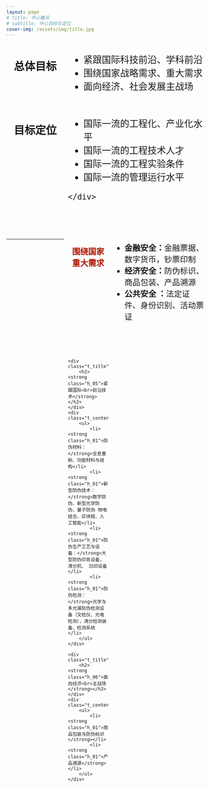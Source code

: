 ```yaml
---
layout: page
# title: 中心概况
# subtitle: 中心目标与定位
cover-img: /assets/img/title.jpg
---
```

<!--
 * @Author: Conghao Wong
 * @Date: 2023-03-08 19:13:03
 * @LastEditors: shuoye
 * @LastEditTime: 2023-03-27 16:04:54
 * @Description: file content
 * @Github: https://cocoon2wong.github.io
 * Copyright 2023 Conghao Wong, All Rights Reserved.
-->

<style>
    .t_grid {
        display: grid;
        grid-template-columns: 30% 70%;
        grid-gap: 60px 2%;
    }

    .t_grid_1 {
        display: grid;
        grid-template-columns: 30% 70%;
        grid-gap: 60px 2%;
    }

    .t_title {
        text-align: center;
        vertical-align: middle;
    }

    .t_content {
        font-size: 1.5rem;
        vertical-align: middle;
    }

    .t_content_1 {
        font-size: 1.3rem;
        vertical-align: middle;
    }

    .h_04 {
        font-weight: bold;
        color: rgb(174, 23, 0);
    }

    .h_05 {
        font-weight: bold;
        color: rgb(174, 23, 0);
    }

    .h_06 {
        font-weight: bold;
        color: rgb(174, 23, 0);
    }
</style>

<link rel="stylesheet" type="text/css" href="/assets/css/user.css">


<!-- ppt118-119 -->
<!-- ## 中心目标与定位
--- -->

<div class="t_grid">
    <div class="t_title">
        <h1><strong class="hf_01">总体目标</strong></h1>
    </div>
    <div class="t_content">
        <ul>
            <li>紧跟国际科技前沿、学科前沿</li>
            <li>围绕国家战略需求、重大需求</li>
            <li>面向经济、社会发展主战场</li>
        </ul>
    </div>
</div>

<p></p>

<div class="t_grid">
    <div class="t_title">
        <h1><strong class="hf_01">目标定位</strong></h1>
    </div>
    <div class="t_content">
        <ul>
            <li>国际一流的工程化、产业化水平</li>
            <li>国际一流的工程技术人才</li>
            <li>国际一流的工程实验条件</li>
            <li>国际一流的管理运行水平</li>
        </ul>

    </div>
</div>

---

<div class="t_grid_1">
    <div class="t_title">
        <h2><strong class="h_04">围绕国家<br>重大需求</strong></h2>
    </div>
    <div class="t_content_1">
        <ul>
            <li><strong class="h_01">金融安全：</strong>金融票据、数字货币，钞票印制</li>
            <li><strong class="h_01">经济安全：</strong>防伪标识、商品包装、产品溯源</li>
            <li><strong class="h_01">公共安全 ：</strong>法定证件、身份识别、活动票证</li>
        </ul>
    </div>

    <div class="t_title">
        <h2><strong class="h_05">紧跟国际<br>前沿技术</strong></h2>
    </div>
    <div class="t_content_1">
        <ul>
            <li><strong class="h_01">防伪材料：</strong>全息墨粉、功能材料与结构</li>
            <li><strong class="h_01">新型防伪技术：</strong>数字防伪、新型光学防伪、量子防伪 物电结合、区块链、人工智能</li>
            <li><strong class="h_01">防伪生产工艺与设备：</strong>大型防伪印务设备，清分机、 凹印设备</li>
            <li><strong class="h_01">防伪检测：</strong>光学与多光谱防伪检测设备（文检仪、光电检测），清分检测装备、检测系统</li>
        </ul>
    </div>

    <div class="t_title">
        <h2><strong class="h_06">面向经济<br>主战场</strong></h2>
    </div>
    <div class="t_content_1">
        <ul>
            <li><strong class="h_01">商品包装与防伪标识</strong></li>
            <li><strong class="h_01">产品溯源</strong></li>
        </ul>
    </div>
</div>
